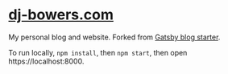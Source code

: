 # [dj-bowers.com](https://djbowers.netlify.app)

My personal blog and website. Forked from [Gatsby blog starter](https://github.com/gatsbyjs/gatsby-starter-blog). 

To run locally, `npm install`, then `npm start`, then open https://localhost:8000.